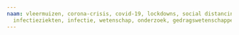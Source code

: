 ```yaml
---
naam: vleermuizen, corona-crisis, covid-19, lockdowns, social distancing,
  infectieziekten, infectie, wetenschap, onderzoek, gedragswetenschappen
---
```

